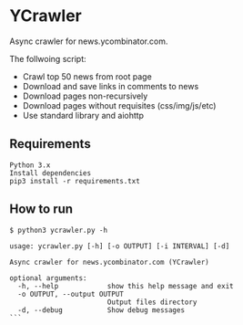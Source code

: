 # YCrawler
Async crawler for news.ycombinator.com.

The follwoing script:

- Crawl top 50 news from root page
- Download and save links in comments to news
- Download pages non-recursively
- Download pages without requisites (css/img/js/etc)
- Use standard library and aiohttp

## Requirements
```
Python 3.x
Install dependencies
pip3 install -r requirements.txt
```

## How to run
````
$ python3 ycrawler.py -h

usage: ycrawler.py [-h] [-o OUTPUT] [-i INTERVAL] [-d]

Async crawler for news.ycombinator.com (YCrawler)

optional arguments:
  -h, --help            show this help message and exit
  -o OUTPUT, --output OUTPUT
                        Output files directory
  -d, --debug           Show debug messages
```